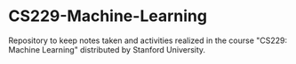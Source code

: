 # CS229-Machine-Learning
Repository to keep notes taken and activities realized in the course "CS229: Machine Learning" distributed by Stanford University. 
